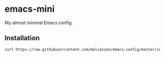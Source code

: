 # emacs-mini

My almost minimal Emacs config.

## Installation

```bash
curl https://raw.githubusercontent.com/meliasson/emacs-config/master/install.sh | sh
```
